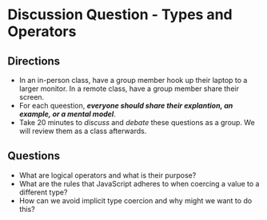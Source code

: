# Discussion Question - Types and Operators

## Directions
- In an in-person class, have a group member hook up their laptop to a larger monitor. In a remote class, have a group member share their screen.
- For each queestion, **_everyone should share their explantion, an example, or a mental model_**. 
- Take 20 minutes to _discuss_ and _debate_ these questions as a group. We will review them as a class afterwards. 

## Questions

* What are logical operators and what is their purpose?
* What are the rules that JavaScript adheres to when coercing a value to a different type?
* How can we avoid implicit type coercion and why might we want to do this?

